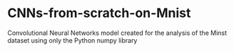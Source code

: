 # CNNs-from-scratch-on-Mnist
Convolutional Neural Networks model created for the analysis of the Minst dataset using only the Python numpy library
